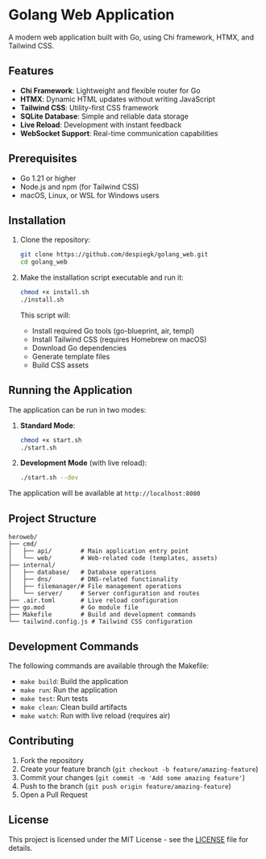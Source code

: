 # Golang Web Application

A modern web application built with Go, using Chi framework, HTMX, and Tailwind CSS.

## Features

- **Chi Framework**: Lightweight and flexible router for Go
- **HTMX**: Dynamic HTML updates without writing JavaScript
- **Tailwind CSS**: Utility-first CSS framework
- **SQLite Database**: Simple and reliable data storage
- **Live Reload**: Development with instant feedback
- **WebSocket Support**: Real-time communication capabilities

## Prerequisites

- Go 1.21 or higher
- Node.js and npm (for Tailwind CSS)
- macOS, Linux, or WSL for Windows users

## Installation

1. Clone the repository:
   ```bash
   git clone https://github.com/despiegk/golang_web.git
   cd golang_web
   ```

2. Make the installation script executable and run it:
   ```bash
   chmod +x install.sh
   ./install.sh
   ```

   This script will:
   - Install required Go tools (go-blueprint, air, templ)
   - Install Tailwind CSS (requires Homebrew on macOS)
   - Download Go dependencies
   - Generate template files
   - Build CSS assets

## Running the Application

The application can be run in two modes:

1. **Standard Mode**:
   ```bash
   chmod +x start.sh
   ./start.sh
   ```

2. **Development Mode** (with live reload):
   ```bash
   ./start.sh --dev
   ```

The application will be available at `http://localhost:8080`

## Project Structure

```
heroweb/
├── cmd/
│   ├── api/        # Main application entry point
│   └── web/        # Web-related code (templates, assets)
├── internal/
│   ├── database/   # Database operations
│   ├── dns/        # DNS-related functionality
│   ├── filemanager/# File management operations
│   └── server/     # Server configuration and routes
├── .air.toml       # Live reload configuration
├── go.mod          # Go module file
├── Makefile        # Build and development commands
└── tailwind.config.js # Tailwind CSS configuration
```

## Development Commands

The following commands are available through the Makefile:

- `make build`: Build the application
- `make run`: Run the application
- `make test`: Run tests
- `make clean`: Clean build artifacts
- `make watch`: Run with live reload (requires air)

## Contributing

1. Fork the repository
2. Create your feature branch (`git checkout -b feature/amazing-feature`)
3. Commit your changes (`git commit -m 'Add some amazing feature'`)
4. Push to the branch (`git push origin feature/amazing-feature`)
5. Open a Pull Request

## License

This project is licensed under the MIT License - see the [LICENSE](LICENSE) file for details.
